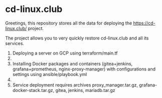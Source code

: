 # cd-linux.club
Greetings, this repository stores all the data for deploying the https://cd-linux.club/ project.

The project allows you to very quickly restore cd-linux.club and all its services. 


1. Deploying a server on GCP using terraform/main.tf
2. 
3. Installing Docker packages and containers (gitea+jenkins, grafana+prometheus, nginx-proxy-manager) with configurations and settings using ansible/playbook.yml
4. 
5. Service deployment requires archives proxy_manager.tar.gz, grafana-docker-stack.tar.gz, gitea, jenkins, mariadb.tar.gz
